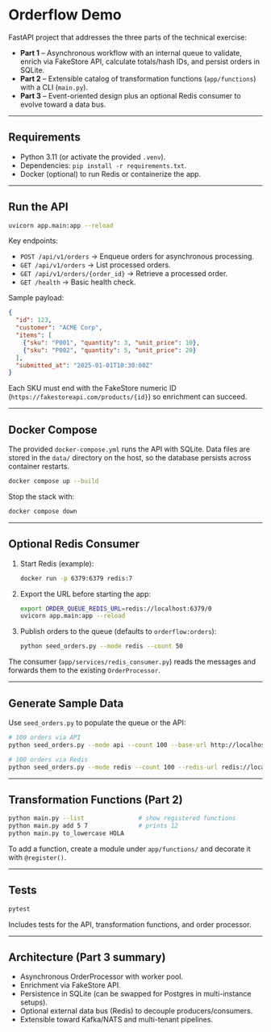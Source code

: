 # Orderflow Demo

FastAPI project that addresses the three parts of the technical exercise:

- **Part 1** – Asynchronous workflow with an internal queue to validate, enrich via FakeStore API, calculate totals/hash IDs, and persist orders in SQLite.
- **Part 2** – Extensible catalog of transformation functions (`app/functions`) with a CLI (`main.py`).
- **Part 3** – Event-oriented design plus an optional Redis consumer to evolve toward a data bus.

---

## Requirements

- Python 3.11 (or activate the provided `.venv`).
- Dependencies: `pip install -r requirements.txt`.
- Docker (optional) to run Redis or containerize the app.

---

## Run the API

```bash
uvicorn app.main:app --reload
```

Key endpoints:

- `POST /api/v1/orders` → Enqueue orders for asynchronous processing.
- `GET /api/v1/orders` → List processed orders.
- `GET /api/v1/orders/{order_id}` → Retrieve a processed order.
- `GET /health` → Basic health check.

Sample payload:

```json
{
  "id": 123,
  "customer": "ACME Corp",
  "items": [
    {"sku": "P001", "quantity": 3, "unit_price": 10},
    {"sku": "P002", "quantity": 5, "unit_price": 20}
  ],
  "submitted_at": "2025-01-01T10:30:00Z"
}
```

Each SKU must end with the FakeStore numeric ID (`https://fakestoreapi.com/products/{id}`) so enrichment can succeed.

---

## Docker Compose

The provided `docker-compose.yml` runs the API with SQLite. Data files are stored in the `data/` directory on the host, so the database persists across container restarts.

```bash
docker compose up --build
```

Stop the stack with:

```bash
docker compose down
```

---

## Optional Redis Consumer

1. Start Redis (example):
   ```bash
   docker run -p 6379:6379 redis:7
   ```

2. Export the URL before starting the app:
   ```bash
   export ORDER_QUEUE_REDIS_URL=redis://localhost:6379/0
   uvicorn app.main:app --reload
   ```

3. Publish orders to the queue (defaults to `orderflow:orders`):
   ```bash
   python seed_orders.py --mode redis --count 50
   ```

The consumer (`app/services/redis_consumer.py`) reads the messages and forwards them to the existing `OrderProcessor`.

---

## Generate Sample Data

Use `seed_orders.py` to populate the queue or the API:

```bash
# 100 orders via API
python seed_orders.py --mode api --count 100 --base-url http://localhost:8000

# 100 orders via Redis
python seed_orders.py --mode redis --count 100 --redis-url redis://localhost:6379/0
```

---

## Transformation Functions (Part 2)

```bash
python main.py --list               # show registered functions
python main.py add 5 7              # prints 12
python main.py to_lowercase HOLA
```

To add a function, create a module under `app/functions/` and decorate it with `@register()`.

---

## Tests

```bash
pytest
```

Includes tests for the API, transformation functions, and order processor.

---

## Architecture (Part 3 summary)

- Asynchronous OrderProcessor with worker pool.
- Enrichment via FakeStore API.
- Persistence in SQLite (can be swapped for Postgres in multi-instance setups).
- Optional external data bus (Redis) to decouple producers/consumers.
- Extensible toward Kafka/NATS and multi-tenant pipelines.
